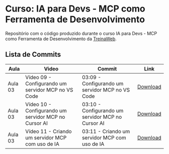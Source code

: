 # Curso: IA para Devs - MCP como Ferramenta de Desenvolvimento

Repositório com o código produzido durante o curso IA para Devs - MCP como Ferramenta de Desenvolvimento da [TreinaWeb](https://treinaweb.com.br/).

## Lista de Commits

| Aula    | Video                                                | Commit                                            | Link                                                                                                                                                        |
| ------- | ---------------------------------------------------- | ------------------------------------------------- | ----------------------------------------------------------------------------------------------------------------------------------------------------------- |
| Aula 03 | Vídeo 09 - Configurando um servidor MCP no VS Code   | 03:09 - Configurando um servidor MCP no VS Code   | [Download](https://github.com/treinaweb/treinaweb-ia-para-devs-mcp-como-ferramenta-de-desenvolvimento/archive/505122f3bfe662229bff2b1ed2108e916ad3ce89.zip) |
| Aula 03 | Vídeo 10 - Configurando um servidor MCP no Cursor AI | 03:10 - Configurando um servidor MCP no Cursor AI | [Download](https://github.com/treinaweb/treinaweb-ia-para-devs-mcp-como-ferramenta-de-desenvolvimento/archive/e1c17f064e45452ba1629449c8f09ee126985943.zip) |
| Aula 03 | Vídeo 11 - Criando um servidor MCP com uso de IA     | 03:11 - Criando um servidor MCP com uso de IA     | [Download](https://github.com/treinaweb/treinaweb-ia-para-devs-mcp-como-ferramenta-de-desenvolvimento/archive/6e7c14d843f444ea68b0d68c19d2fa0e743fe8ca.zip) |
